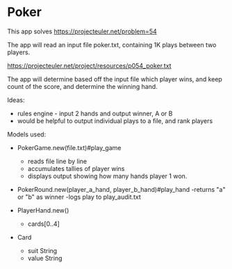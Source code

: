 Poker
================

This app solves https://projecteuler.net/problem=54

The app will read an input file poker.txt, containing 1K plays between two players.

https://projecteuler.net/project/resources/p054_poker.txt

The app will determine based off the input file which player wins, and keep count of the score, and determine the winning hand.

Ideas:
- rules engine - input 2 hands and output winner, A or B
- would be helpful to output individual plays to a file, and rank players

Models used:

- PokerGame.new(file.txt)#play_game
  - reads file line by line
  - accumulates tallies of player wins
  - displays output showing how many hands player 1 won.

- PokerRound.new(player_a_hand, player_b_hand)#play_hand
    -returns "a" or "b" as winner
    -logs play to play_audit.txt

- PlayerHand.new()
  - cards[0..4]

- Card
  - suit  String
  - value String

